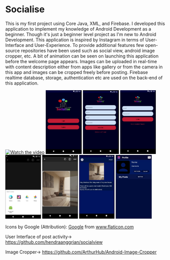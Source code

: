 # Socialise

This is my first project using Core Java, XML, and Firebase. 
I developed this application to implement my knowledge of Android Development as a beginner. Though it's just a beginner level project as I'm new to Android Development. This application is inspired by Instagram in terms of User-Interface and User-Experience. To provide additional features few open-source repositories have been used such as social view, android image cropper, etc. A bit of animation can be seen on launching this application before the welcome page appears. Images can be uploaded in real-time with content description either from apps like gallery or from the camera in this app and images can be cropped freely before posting. Firebase realtime database, storage, authentication etc are used on the back-end of this application.

[![Watch the video](https://i.imgur.com/vKb2F1B.png)](https://youtu.be/_k6Q8ORebTI)
<img src="./Socialise/Preview/start.jpg" height ="200">
<img src="./Socialise/Preview/register.jpg" height ="200">
<img src="./Socialise/Preview/login.jpg" height ="200">
<img src="./Socialise/Preview/post.jpg" height ="200">
<img src="./Socialise/Preview/Crop.jpg" height ="200">
<img src="./Socialise/Preview/description.jpg" height ="200">
<img src="./Socialise/Preview/profile.jpg" height ="200">



Icons by Google (Attribution): <a href="https://www.flaticon.com/authors/google" title="Google">Google</a> from <a href="https://www.flaticon.com/" title="Flaticon"> www.flaticon.com</a>

User Interface of post activity->	https://github.com/hendraanggrian/socialview 

Image Cropper->	https://github.com/ArthurHub/Android-Image-Cropper 
